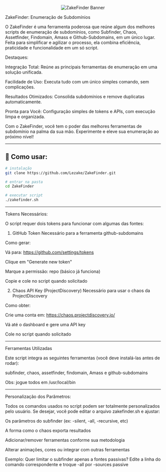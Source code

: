 <p align="center">
  <img src="https://github.com/Lezake/ZakeFinder/blob/eb6f826a1f1e52f2489af88aeb19e2ad706b47b3/zakebanner.png" alt="ZakeFinder Banner" />
</p>

ZakeFinder: Enumeração de Subdomínios

O ZakeFinder é uma ferramenta poderosa que reúne algum dos melhores scripts de enumeração de subdomínios, como Subfinder, Chaos, Assetfinder, Findomain, Amass e Github-Subdomains, em um único lugar. Feita para simplificar e agilizar o processo, ela combina eficiência, praticidade e funcionalidade em um só script.

Destaques:

Integração Total: Reúne as principais ferramentas de enumeração em uma solução unificada.

Facilidade de Uso: Executa tudo com um único simples comando, sem complicações.

Resultados Otimizados: Consolida subdomínios e remove duplicatas automaticamente.

Pronta para Você: Configuração simples de tokens e APIs, com execução limpa e organizada.

Com o ZakeFinder, você tem o poder das melhores ferramentas de subdomínio na palma da sua mão. Experimente e eleve sua enumeração ao próximo nível!

-----------------------

## 📘 Como usar:

```bash
# instalação  
git clone https://github.com/Lezake/ZakeFinder.git

# entrar na pasta  
cd ZakeFinder

# executar script  
./zakefinder.sh
```


-----------------------
Tokens Necessários:

O script requer dois tokens para funcionar com algumas das fontes:

1. GitHub Token
Necessário para a ferramenta github-subdomains

Como gerar:

Vá para: https://github.com/settings/tokens

Clique em "Generate new token"

Marque a permissão: repo (básico já funciona)

Copie e cole no script quando solicitado

2. Chaos API Key (ProjectDiscovery)
Necessário para usar o chaos da ProjectDiscovery

Como obter:

Crie uma conta em: https://chaos.projectdiscovery.io/

Vá até o dashboard e gere uma API key

Cole no script quando solicitado

-----------------------
Ferramentas Utilizadas

Este script integra as seguintes ferramentas (você deve instalá-las antes de rodar):

subfinder,
chaos,
assetfinder,
findomain,
Amass e
github-subdomains

Obs: jogue todos em /usr/local/bin

-----------------------
Personalização dos Parâmetros:

Todos os comandos usados no script podem ser totalmente personalizados pelo usuário.
Se desejar, você pode editar o arquivo zakefinder.sh e ajustar:

Os parâmetros do subfinder (ex: -silent, -all, -recursive, etc)

A forma como o chaos exporta resultados

Adicionar/remover ferramentas conforme sua metodologia

Alterar animações, cores ou integrar com outras ferramentas

Exemplo: Quer limitar o subfinder apenas a fontes passivas?
Edite a linha do comando correspondente e troque -all por -sources passive

